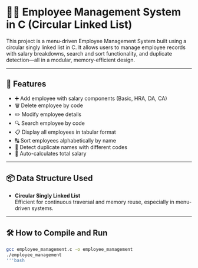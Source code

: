 # 🧑‍💼 Employee Management System in C (Circular Linked List)

This project is a menu-driven Employee Management System built using a circular singly linked list in C. It allows users to manage employee records with salary breakdowns, search and sort functionality, and duplicate detection—all in a modular, memory-efficient design.

---

## 🔧 Features

- ➕ Add employee with salary components (Basic, HRA, DA, CA)
- 🗑️ Delete employee by code
- ✏️ Modify employee details
- 🔍 Search employee by code
- 📋 Display all employees in tabular format
- 🔠 Sort employees alphabetically by name
- 🔁 Detect duplicate names with different codes
- 🧮 Auto-calculates total salary

---

## 📦 Data Structure Used

- **Circular Singly Linked List**  
  Efficient for continuous traversal and memory reuse, especially in menu-driven systems.

---

## 🛠️ How to Compile and Run

```bash
gcc employee_management.c -o employee_management
./employee_management
'''bash
